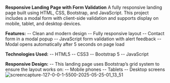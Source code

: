 **Responsive Landing Page with Form Validation**
A fully responsive landing page built using HTML, CSS, Bootstrap, and JavaScript. This project includes a modal form with client-side validation and supports display on mobile, tablet, and desktop devices.

**Features:**
-- Clean and modern design
-- Fully responsive layout
-- Contact form in a modal popup
-- JavaScript form validation with alert feedback
-- Modal opens automatically after 5 seconds on page load

**Technologies Used:**
-- HTML5
-- CSS3
-- Bootstrap 5
-- JavaScript

**Responsive Design:**
-- This landing page uses Bootstrap’s grid system to ensure the layout works on:
-- Mobile phones
-- Tablets
-- Desktop screens
![screencapture-127-0-0-1-5500-2025-05-25-01_13_51](https://github.com/user-attachments/assets/6eab3757-0b36-4ede-bfdc-a97664756999)
